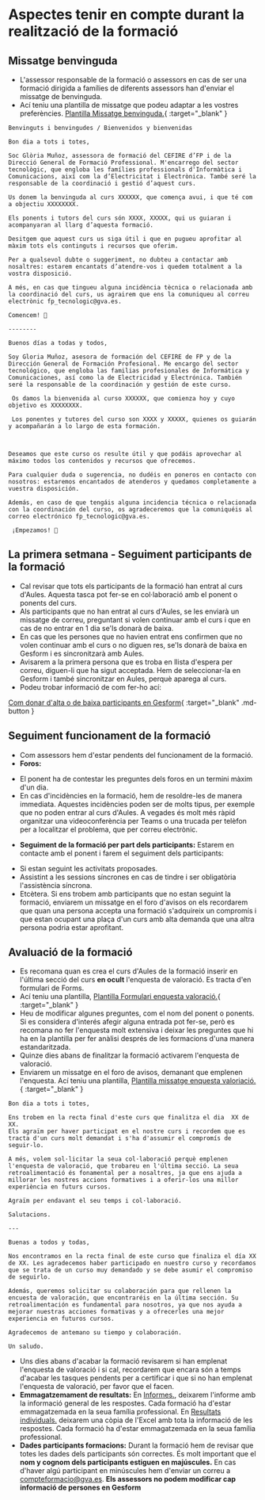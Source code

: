 # Aspectes tenir en compte durant la realització de la formació
## Missatge benvinguda
* L'assessor responsable de la formació o assessors en cas de ser una formació dirigida a famílies de diferents assessors han d'enviar el missatge de benvinguda.
* Ací teniu una plantilla de missatge que podeu adaptar a les vostres preferències. [Plantilla Missatge benvinguda.](https://gvaedu.sharepoint.com/:w:/r/sites/Section_46402871-C/Documentos%20compartidos/CEFIRE%20FP%2025-26/DOCUMENTACI%C3%93N%20PARA%20EDICIONES/PLANTILLAS/FORMACIONES/Mensaje%20Bienvenida%20formaciones.docx?d=we38bd6f828d44580acceea7f0183e9f0&csf=1&web=1&e=zt7r9w){ :target="_blank" }

```
Benvinguts i benvingudes / Bienvenidos y bienvenidas 

Bon dia a tots i totes, 

Soc Glòria Muñoz, assessora de formació del CEFIRE d’FP i de la Direcció General de Formació Professional. M'encarrego del sector tecnològic, que engloba les famílies professionals d'Informàtica i Comunicacions, així com la d’Electricitat i Electrònica. També seré la responsable de la coordinació i gestió d’aquest curs. 

Us donem la benvinguda al curs XXXXXX, que comença avui, i que té com a objectiu XXXXXXXX. 

Els ponents i tutors del curs són XXXX, XXXXX, qui us guiaran i acompanyaran al llarg d’aquesta formació. 

Desitgem que aquest curs us siga útil i que en pugueu aprofitar al màxim tots els continguts i recursos que oferim. 

Per a qualsevol dubte o suggeriment, no dubteu a contactar amb nosaltres: estarem encantats d’atendre-vos i quedem totalment a la vostra disposició. 

A més, en cas que tingueu alguna incidència tècnica o relacionada amb la coordinació del curs, us agrairem que ens la comuniqueu al correu electrònic fp_tecnologic@gva.es. 

Comencem! 💪 

-------- 

Buenos días a todas y todos, 

Soy Gloria Muñoz, asesora de formación del CEFIRE de FP y de la Dirección General de Formación Profesional. Me encargo del sector tecnológico, que engloba las familias profesionales de Informática y Comunicaciones, así como la de Electricidad y Electrónica. También seré la responsable de la coordinación y gestión de este curso. 

 Os damos la bienvenida al curso XXXXXX, que comienza hoy y cuyo objetivo es XXXXXXXX. 

 Los ponentes y tutores del curso son XXXX y XXXXX, quienes os guiarán y acompañarán a lo largo de esta formación. 

  

Deseamos que este curso os resulte útil y que podáis aprovechar al máximo todos los contenidos y recursos que ofrecemos.  

Para cualquier duda o sugerencia, no dudéis en poneros en contacto con nosotros: estaremos encantados de atenderos y quedamos completamente a vuestra disposición.  

Además, en caso de que tengáis alguna incidencia técnica o relacionada con la coordinación del curso, os agradeceremos que la comuniquéis al correo electrónico fp_tecnologic@gva.es. 

 ¡Empezamos! 💪 
```


## La primera setmana - Seguiment participants de la formació
* Cal revisar que tots els participants de la formació han entrat al curs d'Aules. Aquesta tasca pot fer-se en col·laboració amb el ponent o ponents del curs.
* Als participants que no han entrat al curs d'Aules, se les enviarà un missatge de correu, preguntant si volen continuar amb el curs i que en cas de no entrar en 1 dia se'ls donarà de baixa.
* En cas que les persones que no havien entrat ens confirmen que no volen continuar amb el curs o no diguen res, se'ls donarà de baixa en Gesform i es sincronitzarà amb Aules.
* Avisarem a la primera persona que es troba en llista d'espera per correu, diguen-li que ha sigut acceptada. Hem de seleccionar-la en Gesform i també sincronitzar en Aules, perquè aparega al curs.
* Podeu trobar informació de com fer-ho ací:
  
[Com donar d'alta o de baixa participants en Gesform](alta_formacion.md#baixes-i-altes-curs){ :target="_blank" .md-button }

## Seguiment funcionament de la formació
* Com assessors hem d'estar pendents del funcionament de la formació.
* **Foros:** 
- El ponent ha de contestar les preguntes dels foros en un termini màxim d'un dia.
- En cas d'incidències en la formació, hem de resoldre-les de manera immediata. Aquestes incidències poden ser de molts tipus, per exemple que no poden entrar al curs d'Aules. A vegades és molt més ràpid organitzar una videoconferència per Teams o una trucada per telèfon per a localitzar el problema, que per correu electrònic.
* **Seguiment de la formació per part dels participants:**
Estarem en contacte amb el ponent i farem el seguiment dels participants:
- Si estan seguint les activitats proposades.
- Assistint a les sessions síncrones en cas de tindre i ser obligatòria l'assistència síncrona.
- Etcètera.
Si ens trobem amb participants que no estan seguint la formació, enviarem un missatge en el foro d'avisos on els recordarem que quan una persona accepta una formació s'adquireix un compromís i que estan ocupant una plaça d'un curs amb alta demanda que una altra persona podria estar aprofitant.

## Avaluació de la formació
- Es recomana quan es crea el curs d'Aules de la formació inserir en l'última secció del curs **en ocult** l'enquesta de valoració. Es tracta d'en formulari de Forms.
- Ací teniu una plantilla, [Plantilla Formulari enquesta valoració.](https://gvaedu.sharepoint.com/:u:/r/sites/Section_46402871-C/Documentos%20compartidos/CEFIRE%20FP%2025-26/PLANTILLAS/FORMACIONES/Plantilla.encuesta.valoracion.url?csf=1&web=1&e=kpkx1t){ :target="_blank" }
- Heu de modificar algunes preguntes, com el nom del ponent o ponents. Si es considera d'interés afegir alguna entrada pot fer-se, però es recomana no fer l'enquesta molt extensiva i deixar les preguntes que hi ha en la plantilla per fer anàlisi després de les formacions d'una manera estandaritzada.
- Quinze dies abans de finalitzar la formació activarem l'enquesta de valoració.
- Enviarem un missatge en el foro de avisos, demanant que emplenen l'enquesta.  Ací teniu una plantilla, [Plantilla missatge enquesta valoriació.](https://gvaedu.sharepoint.com/:w:/r/sites/Section_46402871-C/Documentos%20compartidos/CEFIRE%20FP%2025-26/DOCUMENTACI%C3%93N%20PARA%20EDICIONES/PLANTILLAS/FORMACIONES/Mensaje%20encuesta%20de%20valoraci%C3%B3n.docx?d=w66cea7e70ce24dd4bc3f9add0328c552&csf=1&web=1&e=Y5OlpR){ :target="_blank" }

```
Bon dia a tots i totes, 

Ens trobem en la recta final d'este curs que finalitza el dia  XX de XX.  
Els agraïm per haver participat en el nostre curs i recordem que es tracta d'un curs molt demandat i s'ha d'assumir el compromís de seguir-lo. 
 
A més, volem sol·licitar la seua col·laboració perquè emplenen l'enquesta de valoració, que trobareu en l'última secció. La seua retroalimentació és fonamental per a nosaltres, ja que ens ajuda a millorar les nostres accions formatives i a oferir-los una millor experiència en futurs cursos. 
 
Agraïm per endavant el seu temps i col·laboració. 

Salutacions. 

---

Buenas a todos y todas, 

Nos encontramos en la recta final de este curso que finaliza el día XX de XX. Les agradecemos haber participado en nuestro curso y recordamos que se trata de un curso muy demandado y se debe asumir el compromiso de seguirlo. 

Además, queremos solicitar su colaboración para que rellenen la encuesta de valoración, que encontraréis en la última sección. Su retroalimentación es fundamental para nosotros, ya que nos ayuda a mejorar nuestras acciones formativas y a ofrecerles una mejor experiencia en futuros cursos. 

Agradecemos de antemano su tiempo y colaboración. 

Un saludo. 
```

- Uns dies abans d'acabar la formació revisarem si han emplenat l'enquesta de valoració i si cal, recordarem que encara són a temps d'acabar les tasques pendents per a certificar i que si no han emplenat l'enquesta de valoració, per favor que el facen.
- **Emmagatzemament de resultats:**
En [Informes.](https://gvaedu.sharepoint.com/:f:/r/sites/Section_46402871-C/Documentos%20compartidos/CEFIRE%20FP%2025-26/CARPETAS%20DOC%20CURSOS/ENCUESTAS%20DE%20VALORACI%C3%93N/INFORMES?csf=1&web=1&e=6x9rAF), deixarem l'informe amb la informació general de les respostes. Cada formació ha d'estar emmagatzemada en la seua família professional.
En [Resultats individuals.](https://gvaedu.sharepoint.com/:f:/r/sites/Section_46402871-C/Documentos%20compartidos/CEFIRE%20FP%2025-26/CARPETAS%20DOC%20CURSOS/ENCUESTAS%20DE%20VALORACI%C3%93N/RESULTATS%20INDIVIDUALS?csf=1&web=1&e=iWWf82) deixarem una còpia de l'Excel amb tota la informació de les respostes. Cada formació ha d'estar emmagatzemada en la seua família professional.
- **Dades participants formacions:**
Durant la formació hem de revisar que totes les dades dels participants són correctes. És molt important que el **nom y cognom dels participants estiguen en majúscules.** En cas d'haver algú participant en minúscules hem d'enviar un correu a compteformacio@gva.es. **Els assessors no podem modificar cap informació de persones en Gesform**




